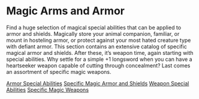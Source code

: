 # Magic Arms and Armor

Find a huge selection of magical special abilities that can be applied to armor and shields. Magically store your animal companion, familiar, or mount in hosteling armor, or protect against your most hated creature type with defiant armor. This section contains an extensive catalog of specific magical armor and shields. After these, it’s weapon time, again starting with special abilities. Why settle for a simple +1 longsword when you can have a heartseeker weapon capable of cutting through concealment? Last comes an assortment of specific magic weapons.

[Armor Special Abilities](ultimateEquipment/magicArmsAndArmor/armorSpecialAbilities.md) [Specific Magic Armor and Shields](ultimateEquipment/magicArmsAndArmor/specificMagicArmorShields.md) [Weapon Special Abilities](ultimateEquipment/magicArmsAndArmor/weaponSpecialAbilities.md) [Specific Magic Weapons](ultimateEquipment/magicArmsAndArmor/specificMagicWeapons.md)

